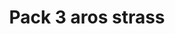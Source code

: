 ---
title: Pack 3 aros strass
date: 
draft: false

# descripcion
description : Pack de 3 pares de aros de plata 925 y strass a elección! Podés elegirlos entre todos los hermosos modelos y colores de nuestra sección de strass a $1660. Súper ahorro pensado especialmente para vos! No te olvides de avisarnos si los querés para regalo.

materials: Plata 1066

color: 

dimensions: 17mm diámetro

code: 99-99-1740

type: "Promos"

categories: []

price: $3.520,00

price_eftvo: $2.990,04

# Images
# first image will be shown in the product page
images:
  # - image: "images/path_to_image"
  # La ubicacion de las imagenes es imagenes/Promos/Promos.Promo/99-99-1740-pack-3-aros-strass

---